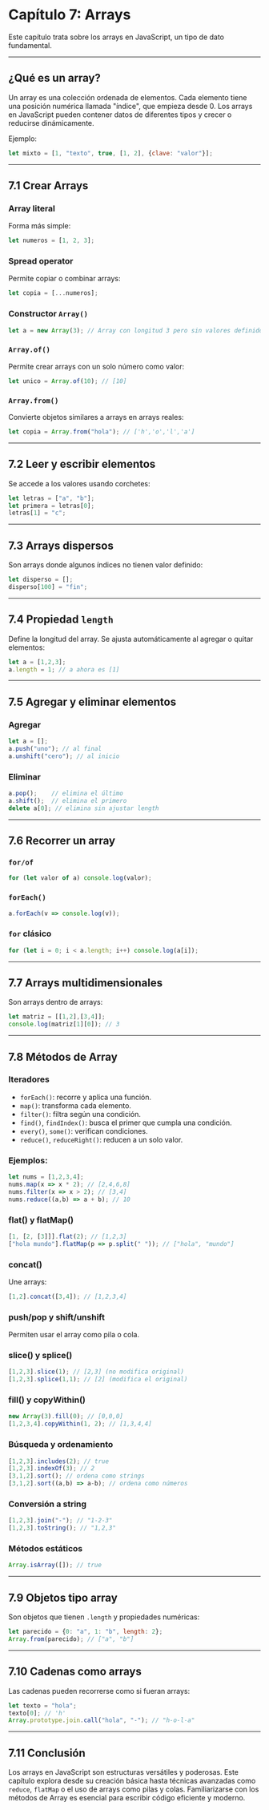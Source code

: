 


# Capítulo 7: Arrays

Este capítulo trata sobre los arrays en JavaScript, un tipo de dato fundamental. 

---

## ¿Qué es un array?
Un array es una colección ordenada de elementos. Cada elemento tiene una posición numérica llamada "índice", que empieza desde 0. Los arrays en JavaScript pueden contener datos de diferentes tipos y crecer o reducirse dinámicamente.

Ejemplo:
```js
let mixto = [1, "texto", true, [1, 2], {clave: "valor"}];
```

---

## 7.1 Crear Arrays
### Array literal
Forma más simple:
```js
let numeros = [1, 2, 3];
```

### Spread operator
Permite copiar o combinar arrays:
```js
let copia = [...numeros];
```

### Constructor `Array()`
```js
let a = new Array(3); // Array con longitud 3 pero sin valores definidos
```

### `Array.of()`
Permite crear arrays con un solo número como valor:
```js
let unico = Array.of(10); // [10]
```

### `Array.from()`
Convierte objetos similares a arrays en arrays reales:
```js
let copia = Array.from("hola"); // ['h','o','l','a']
```

---

## 7.2 Leer y escribir elementos
Se accede a los valores usando corchetes:
```js
let letras = ["a", "b"];
let primera = letras[0];
letras[1] = "c";
```

---

## 7.3 Arrays dispersos
Son arrays donde algunos índices no tienen valor definido:
```js
let disperso = [];
disperso[100] = "fin";
```

---

## 7.4 Propiedad `length`
Define la longitud del array. Se ajusta automáticamente al agregar o quitar elementos:
```js
let a = [1,2,3];
a.length = 1; // a ahora es [1]
```

---

## 7.5 Agregar y eliminar elementos
### Agregar
```js
let a = [];
a.push("uno"); // al final
a.unshift("cero"); // al inicio
```

### Eliminar
```js
a.pop();    // elimina el último
a.shift();  // elimina el primero
delete a[0]; // elimina sin ajustar length
```

---

## 7.6 Recorrer un array
### `for/of`
```js
for (let valor of a) console.log(valor);
```

### `forEach()`
```js
a.forEach(v => console.log(v));
```

### `for` clásico
```js
for (let i = 0; i < a.length; i++) console.log(a[i]);
```

---

## 7.7 Arrays multidimensionales
Son arrays dentro de arrays:
```js
let matriz = [[1,2],[3,4]];
console.log(matriz[1][0]); // 3
```

---

## 7.8 Métodos de Array
### Iteradores
- `forEach()`: recorre y aplica una función.
- `map()`: transforma cada elemento.
- `filter()`: filtra según una condición.
- `find()`, `findIndex()`: busca el primer que cumpla una condición.
- `every()`, `some()`: verifican condiciones.
- `reduce()`, `reduceRight()`: reducen a un solo valor.

### Ejemplos:
```js
let nums = [1,2,3,4];
nums.map(x => x * 2); // [2,4,6,8]
nums.filter(x => x > 2); // [3,4]
nums.reduce((a,b) => a + b); // 10
```

### flat() y flatMap()
```js
[1, [2, [3]]].flat(2); // [1,2,3]
["hola mundo"].flatMap(p => p.split(" ")); // ["hola", "mundo"]
```

### concat()
Une arrays:
```js
[1,2].concat([3,4]); // [1,2,3,4]
```

### push/pop y shift/unshift
Permiten usar el array como pila o cola.

### slice() y splice()
```js
[1,2,3].slice(1); // [2,3] (no modifica original)
[1,2,3].splice(1,1); // [2] (modifica el original)
```

### fill() y copyWithin()
```js
new Array(3).fill(0); // [0,0,0]
[1,2,3,4].copyWithin(1, 2); // [1,3,4,4]
```

### Búsqueda y ordenamiento
```js
[1,2,3].includes(2); // true
[1,2,3].indexOf(3); // 2
[3,1,2].sort(); // ordena como strings
[3,1,2].sort((a,b) => a-b); // ordena como números
```

### Conversión a string
```js
[1,2,3].join("-"); // "1-2-3"
[1,2,3].toString(); // "1,2,3"
```

### Métodos estáticos
```js
Array.isArray([]); // true
```

---

## 7.9 Objetos tipo array
Son objetos que tienen `.length` y propiedades numéricas:
```js
let parecido = {0: "a", 1: "b", length: 2};
Array.from(parecido); // ["a", "b"]
```

---

## 7.10 Cadenas como arrays
Las cadenas pueden recorrerse como si fueran arrays:
```js
let texto = "hola";
texto[0]; // 'h'
Array.prototype.join.call("hola", "-"); // "h-o-l-a"
```

---

## 7.11 Conclusión
Los arrays en JavaScript son estructuras versátiles y poderosas. Este capítulo explora desde su creación básica hasta técnicas avanzadas como `reduce`, `flatMap` o el uso de arrays como pilas y colas. Familiarizarse con los métodos de Array es esencial para escribir código eficiente y moderno.






